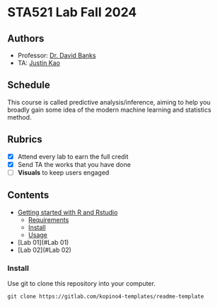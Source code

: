 # STA521 Lab Fall 2024

## Authors
- Professor: [Dr. David Banks](https://www2.stat.duke.edu/~banks/)
- TA: [Justin Kao](justinkao.44@duke.edu)


## Schedule

This course is called predictive analysis/inference, aiming to help you broadly gain some idea of the modern machine learning and statistics method. 

## Rubrics

*   [x] Attend every lab to earn the full credit
*   [x] Send TA the works that you have done
*   [ ] **Visuals** to keep users engaged

## Contents

*   [Getting started with R and Rstudio](#getting-started)
    *   [Requirements](#requirements)
    *   [Install](#install)
    *   [Usage](#usage)
*   [Lab 01](#Lab 01)
*   [Lab 02](#Lab 02)


### Install

Use git to clone this repository into your computer.

```
git clone https://gitlab.com/kopino4-templates/readme-template
```




